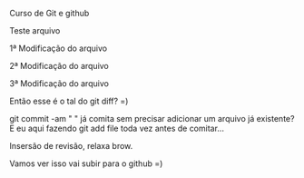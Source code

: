 Curso de Git e github

Teste arquivo

1ª Modificação do arquivo

2ª Modificação do arquivo

3ª Modificação do arquivo

Então esse é o tal do git diff? =)

git commit -am " " já comita sem precisar adicionar um arquivo já existente?
E eu aqui fazendo git add file toda vez antes de comitar...

Insersão de revisão, relaxa brow.

Vamos ver isso vai subir para o github =)
